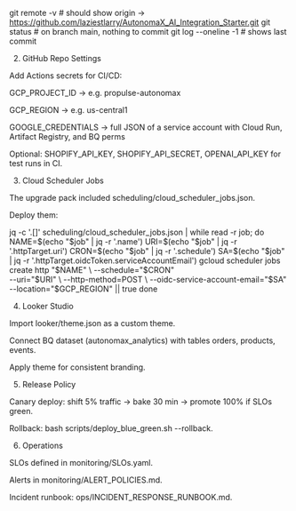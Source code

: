 
git remote -v          # should show origin → https://github.com/laziestlarry/AutonomaX_AI_Integration_Starter.git
git status             # on branch main, nothing to commit
git log --oneline -1   # shows last commit

2. GitHub Repo Settings

 Add Actions secrets for CI/CD:

GCP_PROJECT_ID → e.g. propulse-autonomax

GCP_REGION → e.g. us-central1

GOOGLE_CREDENTIALS → full JSON of a service account with Cloud Run, Artifact Registry, and BQ perms

 Optional: SHOPIFY_API_KEY, SHOPIFY_API_SECRET, OPENAI_API_KEY for test runs in CI.

3. Cloud Scheduler Jobs

The upgrade pack included scheduling/cloud_scheduler_jobs.json.

Deploy them:

jq -c '.[]' scheduling/cloud_scheduler_jobs.json | while read -r job; do
  NAME=$(echo "$job" | jq -r '.name')
  URI=$(echo "$job" | jq -r '.httpTarget.uri')
  CRON=$(echo "$job" | jq -r '.schedule')
  SA=$(echo "$job" | jq -r '.httpTarget.oidcToken.serviceAccountEmail')
  gcloud scheduler jobs create http "$NAME" \
    --schedule="$CRON" \
    --uri="$URI" \
    --http-method=POST \
    --oidc-service-account-email="$SA" \
    --location="$GCP_REGION" || true
done

4. Looker Studio

Import looker/theme.json as a custom theme.

Connect BQ dataset (autonomax_analytics) with tables orders, products, events.

Apply theme for consistent branding.

5. Release Policy

Canary deploy: shift 5% traffic → bake 30 min → promote 100% if SLOs green.

Rollback: bash scripts/deploy_blue_green.sh --rollback.

6. Operations

SLOs defined in monitoring/SLOs.yaml.

Alerts in monitoring/ALERT_POLICIES.md.

Incident runbook: ops/INCIDENT_RESPONSE_RUNBOOK.md.